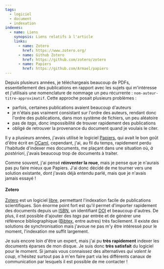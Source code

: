 ```yaml
---
tags:
  - logiciel
  - document
  - indexation
indexes:
  - name: Liens
    synopsis: Liens relatifs à l'article
    links:
      - name: Zotero
        href: https://www.zotero.org/
      - name: Github Zotero
        href: https://github.com/zotero/zotero
      - name: Papiers
        href: https://github.com/Armael/papiers
---
```


Depuis plusieurs années, je téléchargeais beaucoup de PDFs, essentiellement des
publications en rapport avec les sujets qui m'intéresse et j'utilisais une
nomenclature de nommage un peu récurrente : `nom-auteur-titre-approximatif`.
Cette approche posait plusieurs problèmes :

- parfois, certaines publications avaient beaucoup d'auteurs
- je n'étais pas vraiment consistant sur l'ordre des auteurs, rendant donc
  l'ordre des publications, dans mon système de fichiers, un peu aléatoire
- pas de _tags_, donc impossibilité de trouver rapidement des publications
- obligé de retrouver la provenance du document quand je voulais le citer.

Il y a plusieurs années, j'avais utilisé le logiciel
[Papiers](https://github.com/Armael/papiers), qui avait le bon goût d'être écrit
en [OCaml](https://ocaml.org), cependant, j'ai, au fil du temps, rapidement
perdu l'habitude d'indexer mes documents, me plaçant dans une situation où, _à
postériori_, j'avais beaucoup trop de documents à traiter. 

Comme souvent, j'ai pensé **réinventer la roue**, mais je pense que je n'aurais
pas pu faire mieux que Papiers. J'ai donc décidé de me tourner vers une solution
existante, dont j'avais déjà entendu parlé, mais que je n'avais jamais essayé !

#### Zotero

[Zotero](https://www.zotero.org/) est un logiciel
[libre](https://github.com/zotero/zotero), permettant l'indexation facile de
publications scientifiques. Son énorme point fort est qu'il permet d'importer
rapidement des documents depuis un
[ISBN](https://fr.wikipedia.org/wiki/International_Standard_Book_Number), un
identifiant [DOI](https://fr.wikipedia.org/wiki/Digital_Object_Identifier) et
beaucoup d'autres. De plus, il est possible d'ajouter des _tags_ par entrée et
de générer une référence bibliographique
([Bibtex](https://fr.wikipedia.org/wiki/BibTeX), entre autres) très facilement.
Il existe des solutions de synchronisation mais j'avoue ne pas m'y être
intéressé pour le moment, l'indexation me suffit largement.

Je suis encore loin d'être un expert, mais j'ai pu **très rapidement** indexer
les documents éparses de mon disque. Je suis donc **très satisfait** du logiciel
pour le moment. Si jamais vous connaissez des alternatives _qui valent le coup_,
n'hésitez surtout pas à m'en faire part via les différents canaux de
communication par lesquels il est possible de me contacter !
